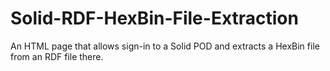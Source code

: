 # Solid-RDF-HexBin-File-Extraction
An HTML page that allows sign-in to a Solid POD and extracts a HexBin file from an RDF file there.
